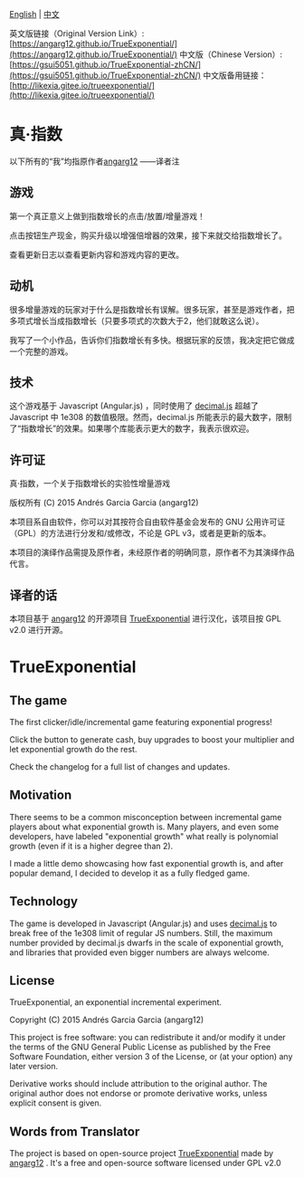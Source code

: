 [English](https://github.com/GSUI5051/TrueExponential-zhCN/blob/master/README.md#trueexponential) | [中文](https://github.com/GSUI5051/TrueExponential-zhCN/blob/master/README.md#%E7%9C%9F%E6%8C%87%E6%95%B0)

英文版链接（Original Version Link）:[https://angarg12.github.io/TrueExponential/](https://angarg12.github.io/TrueExponential/)
中文版（Chinese Version）:[https://gsui5051.github.io/TrueExponential-zhCN/](https://gsui5051.github.io/TrueExponential-zhCN/)
中文版备用链接：[http://likexia.gitee.io/trueexponential/](http://likexia.gitee.io/trueexponential/)

真·指数
===============
以下所有的“我”均指原作者[angarg12](https://github.com/angarg12) ——译者注

游戏
-----------
第一个真正意义上做到指数增长的点击/放置/增量游戏！

点击按钮生产现金，购买升级以增强倍增器的效果，接下来就交给指数增长了。

查看更新日志以查看更新内容和游戏内容的更改。

动机
-----------
很多增量游戏的玩家对于什么是指数增长有误解。很多玩家，甚至是游戏作者，把多项式增长当成指数增长（只要多项式的次数大于2，他们就敢这么说）。

我写了一个小作品，告诉你们指数增长有多快。根据玩家的反馈，我决定把它做成一个完整的游戏。

技术
-----------
这个游戏基于 Javascript (Angular.js) ，同时使用了 [decimal.js](https://github.com/MikeMcl/decimal.js/) 超越了 Javascript 中 1e308 的数值极限。然而，decimal.js 所能表示的最大数字，限制了“指数增长”的效果。如果哪个库能表示更大的数字，我表示很欢迎。

许可证
-----------

真·指数，一个关于指数增长的实验性增量游戏

版权所有 (C) 2015 Andrés Garcia Garcia (angarg12)

本项目系自由软件，你可以对其按符合自由软件基金会发布的 GNU 公用许可证（GPL）的方法进行分发和/或修改，不论是 GPL v3，或者是更新的版本。

本项目的演绎作品需提及原作者，未经原作者的明确同意，原作者不为其演绎作品代言。

译者的话
-----------

本项目基于 [angarg12](https://github.com/angarg12) 的开源项目 [TrueExponential](https://github.com/angarg12/TrueExponential) 进行汉化，该项目按 GPL v2.0 进行开源。

TrueExponential
===============

The game
-----------
The first clicker/idle/incremental game featuring exponential progress!

Click the button to generate cash, buy upgrades to boost your multiplier and let exponential growth do the rest.

Check the changelog for a full list of changes and updates.

Motivation
-----------
There seems to be a common misconception between incremental game players about what exponential growth is. Many players, and even some developers, have labeled "exponential growth" what really is polynomial growth (even if it is a higher degree than 2).

I made a little demo showcasing how fast exponential growth is, and after popular demand, I decided to develop it as a fully fledged game.

Technology
-----------
The game is developed in Javascript (Angular.js) and uses [decimal.js](https://github.com/MikeMcl/decimal.js/) to break free of the 1e308 limit of regular JS numbers. Still, the maximum number provided by decimal.js dwarfs in the scale of exponential growth, and libraries that provided even bigger numbers are always welcome.

License
-----------

TrueExponential, an exponential incremental experiment.

Copyright (C) 2015 Andrés Garcia Garcia (angarg12)

This project is free software: you can redistribute it and/or modify it under the terms of the GNU General Public License as published by the Free Software Foundation, either version 3 of the License, or (at your option) any later version.

Derivative works should include attribution to the original author. The original author does not endorse or promote derivative works, unless explicit consent is given.

Words from Translator
-----------

The project is based on open-source project [TrueExponential](https://github.com/angarg12/TrueExponential) made by [angarg12](https://github.com/angarg12) . It's a free and open-source software licensed under GPL v2.0
